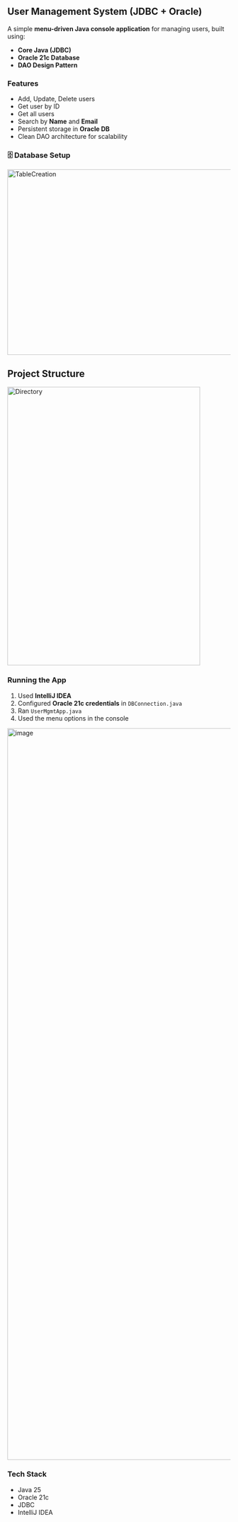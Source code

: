 ## User Management System (JDBC + Oracle)
A simple **menu-driven Java console application** for managing users, built using:
* **Core Java (JDBC)**
* **Oracle 21c Database**
* **DAO Design Pattern**

### Features
* Add, Update, Delete users
* Get user by ID
* Get all users
* Search by **Name** and **Email**
* Persistent storage in **Oracle DB**
* Clean DAO architecture for scalability

### 🗄 Database Setup
<img width="567" height="419" alt="TableCreation" src="https://github.com/user-attachments/assets/47cb280a-d521-4a50-acc1-a20426765cb0" />

## Project Structure
<img width="435" height="629" alt="Directory" src="https://github.com/user-attachments/assets/faed3c28-5ad8-41de-951c-82b28715af8f" />

### Running the App
1. Used **IntelliJ IDEA**
2. Configured **Oracle 21c credentials** in `DBConnection.java`
3. Ran `UserMgmtApp.java`
4. Used the menu options in the console
<img width="1450" height="1652" alt="image" src="https://github.com/user-attachments/assets/27d573d2-e72e-4379-8c16-8c48cc81c24f" />

### Tech Stack
* Java 25
* Oracle 21c
* JDBC
* IntelliJ IDEA
